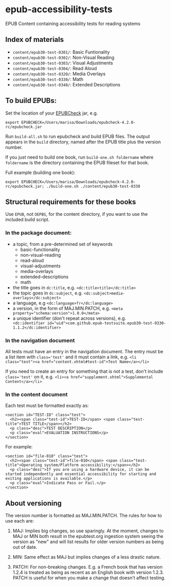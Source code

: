 epub-accessibility-tests
========================

EPUB Content containing accessibility tests for reading systems

## Index of materials

* `content/epub30-test-0301/`: Basic Funtionality
* `content/epub30-test-0302/`: Non-Visual Reading
* `content/epub30-test-0303/`: Visual Adjustments
* `content/epub30-test-0304/`: Read Aloud
* `content/epub30-test-0320/`: Media Overlays 
* `content/epub30-test-0330/`: Math
* `content/epub30-test-0340/`: Extended Descriptions

## To build EPUBs:

Set the location of your [EPUBCheck](https://github.com/w3c/epubcheck) jar, e.g. 
```
export EPUBCHECK=/Users/marisa/Downloads/epubcheck-4.2.0-rc/epubcheck.jar
```

Run `build-all.sh` to run epubcheck and build EPUB files. The output appears in the `build` directory, named after the EPUB title plus the version number.

If you just need to build one book, run `build-one.sh foldername` where `foldername` is the directory containing the EPUB fileset for that book.

Full example (building one book):

```
export EPUBCHECK=/Users/marisa/Downloads/epubcheck-4.2.0-rc/epubcheck.jar; ./build-one.sh ./content/epub30-test-0330
```

## Structural requirements for these books

Use `EPUB`, not `OEPBS`, for the content directory, if you want to use the included build script.

### In the package document:

- a topic, from a pre-determined set of keywords
  - basic-functionality
  - non-visual-reading
  - read-aloud
  - visual-adjustments
  - media-overlays
  - extended-descriptions
  - math
- the title goes in `dc:title`, e.g.
```<dc:title>title</dc:title>```
- the topic goes in `dc:subject`, e.g.
```<dc:subject>media-overlays</dc:subject>```
- a language, e.g
```<dc:language>fr</dc:language>```
- a version, in the form of MAJ.MIN.PATCH, e.g.
```<meta property="schema:version">1.0.0</meta>```
- a unique identifier (don't repeat across versions), e.g.
```    <dc:identifier id="uid">com.github.epub-testsuite.epub30-test-0330-1.1.2</dc:identifier>```

### In the navigation document

All tests must have an entry in the navigation document. The entry must be a list item with `class='test'` and it must contain a link, e.g.
```<li class="test"><a href="content.xhtml#test-id">Test Name</a></li>```

If you need to create an entry for something that is not a test, don't include `class='test'` on it, e.g.
```<li><a href="supplement.xhtml">Supplemental Content</a></li>```


### In the content document

Each test must be formatted exactly as:

```
<section id="TEST-ID" class="test">
  <h2><span class="test-id">TEST-ID</span> <span class="test-title">TEST TITLE</span></h2>
  <p class="desc">TEST DESCRIPTION</p>
  <p class="eval">EVALUATION INSTRUCTIONS</p>
</section>
```

For example:

```
<section id="file-010" class="test">
  <h2><span class="test-id">file-010</span> <span class="test-title">Operating system/Platform accessibility:</span></h2>
  <p class="desc">If you are using a hardware device, it can be started independently and essential accessibility for starting and exiting applications is available.</p>
  <p class="eval">Indicate Pass or Fail.</p>
</section>
```

## About versioning

The version number is formatted as MAJ.MIN.PATCH. The rules for how to use each are:

1. MAJ: Implies big changes, so use sparingly. At the moment, changes to MAJ or MIN both result in the epubtest.org ingestion system seeing the version as "new" and will list results for older version numbers as being out of date.

2. MIN: Same effect as MAJ but implies changes of a less drastic nature.

3. PATCH: For non-breaking changes. E.g. a French book that has version 1.2.4 is treated as being as recent as an English book with version 1.2.3. PATCH is useful for when you make a change that doesn't affect testing.
